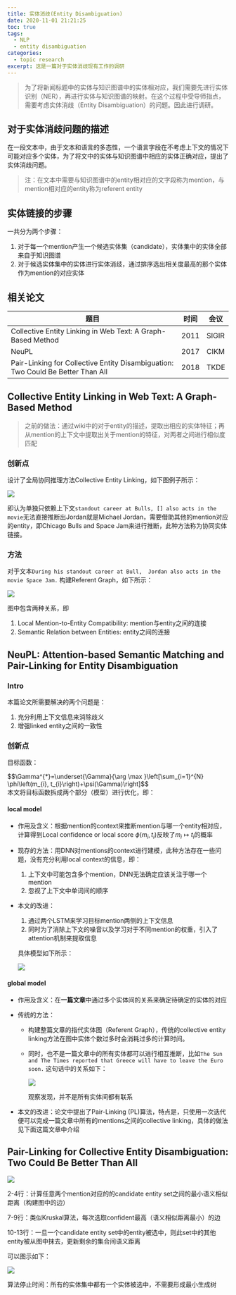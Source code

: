 ```yaml
---
title: 实体消歧(Entity Disambiguation)
date: 2020-11-01 21:21:25
toc: true
tags:
  - NLP
  - entity disambiguation
categories:
  - topic research
excerpt: 这是一篇对于实体消歧现有工作的调研
---
```


>   为了将新闻标题中的实体与知识图谱中的实体相对应，我们需要先进行实体识别（NER），再进行实体与知识图谱的映射。在这个过程中受导师指点，需要考虑实体消歧（Entity Disambiguation）的问题。因此进行调研。

## 对于实体消歧问题的描述

在一段文本中，由于文本和语言的多态性，一个语言字段在不考虑上下文的情况下可能对应多个实体，为了将文中的实体与知识图谱中相应的实体正确对应，提出了实体消歧问题。

>   注：在文本中需要与知识图谱中的entity相对应的文字段称为mention，与mention相对应的entity称为referent entity



## 实体链接的步骤

一共分为两个步骤：

1.  对于每一个mention产生一个候选实体集（candidate），实体集中的实体全部来自于知识图谱
2.  对于候选实体集中的实体进行实体消歧，通过排序选出相关度最高的那个实体作为mention的对应实体



## 相关论文

| 题目                                                         | 时间 | 会议  |
| ------------------------------------------------------------ | ---- | ----- |
| Collective Entity Linking in Web Text: A Graph-Based Method  | 2011 | SIGIR |
| NeuPL                                                        | 2017 | CIKM  |
| Pair-Linking for Collective Entity Disambiguation: Two Could Be Better Than All | 2018 | TKDE  |



## Collective Entity Linking in Web Text: A Graph-Based Method

>   之前的做法：通过wiki中的对于entity的描述，提取出相应的实体特征；再从mention的上下文中提取出关于mention的特征，对两者之间进行相似度匹配

### 创新点

设计了全局协同推理方法Collective Entity Linking，如下图例子所示：

![](https://gitblog-1302688916.cos.ap-beijing.myqcloud.com/cs224n/202011/04/093544-726881.png)

即认为单独只依赖上下文`standout career at Bulls, [] also acts in the movie`无法直接推断出Jordan就是Michael Jordan，需要借助其他的mention对应的entity，即Chicago Bulls and Space Jam来进行推断，此种方法称为协同实体链接。

### 方法

对于文本`During his standout career at Bull,  Jordan also acts in the movie Space Jam.` 构建Referent Graph，如下所示：

![](https://gitblog-1302688916.cos.ap-beijing.myqcloud.com/cs224n/202011/04/102734-858525.png)

图中包含两种关系，即

1.  Local Mention-to-Entity Compatibility: mention与entity之间的连接
2.  Semantic Relation between Entities: entity之间的连接



## NeuPL: Attention-based Semantic Matching and Pair-Linking for Entity Disambiguation

### Intro

本篇论文所需要解决的两个问题是：

1.  充分利用上下文信息来消除歧义
2.  增强linked entity之间的一致性 



### 创新点

目标函数：
<div>$$\Gamma^{*}=\underset{\Gamma}{\arg \max }\left[\sum_{i=1}^{N} \phi\left(m_{i}, t_{i}\right)+\psi(\Gamma)\right]$$</div>
本文将目标函数拆成两个部分（模型）进行优化，即：



#### local model

-   作用及含义：根据mention的context来推断mention与哪一个entity相对应，计算得到Local confidence or local score $\phi\left(m_{i}, t_{i}\right)$反映了$m_{i} \longmapsto t_{i}$的概率

-   现存的方法：用DNN对mentions的context进行建模，此种方法存在一些问题，没有充分利用local context的信息，即：

    1.  上下文中可能包含多个mention，DNN无法确定应该关注于哪一个mention
    2.  忽视了上下文中单词间的顺序

-   本文的改进：

    1.  通过两个LSTM来学习目标mention两侧的上下文信息
    2.  同时为了消除上下文的噪音以及学习对于不同mention的权重，引入了attention机制来提取信息

    具体模型如下所示：

    ![](https://gitblog-1302688916.cos.ap-beijing.myqcloud.com/cs224n/202011/04/101243-595369.png)





#### global model

-   作用及含义：在**一篇文章**中通过多个实体间的关系来确定待确定的实体的对应

-   传统的方法：

    -   构建整篇文章的指代实体图（Referent Graph），传统的collective entity linking方法在图中实体个数过多时会消耗过多的计算时间。

    -   同时，也不是一篇文章中的所有实体都可以进行相互推断，比如`The Sun and The Times reported that Greece will have to leave the Euro soon.` 这句话中的关系如下：

        ![](https://gitblog-1302688916.cos.ap-beijing.myqcloud.com/cs224n/202011/04/102542-636485.png)

        观察发现，并不是所有实体间都有联系

-   本文的改进：论文中提出了Pair-Linking (PL)算法，特点是，只使用一次迭代便可以完成一篇文章中所有的mentions之间的collective linking，具体的做法见下面这篇文章中介绍

    

## Pair-Linking for Collective Entity Disambiguation: Two Could Be Better Than All

![](https://gitblog-1302688916.cos.ap-beijing.myqcloud.com/cs224n/202011/04/100507-748143.png)

2-4行：计算任意两个mention对应的的candidate entity set之间的最小语义相似距离（构建图中的边）

7-9行：类似Kruskal算法，每次选取confident最高（语义相似距离最小）的边

10-13行：一旦一个candidate entity set中的entity被选中，则此set中的其他entity被从图中抹去，更新剩余的集合间语义距离

可以图示如下：

![](https://gitblog-1302688916.cos.ap-beijing.myqcloud.com/cs224n/202011/04/101114-268630.png)

算法停止时间：所有的实体集中都有一个实体被选中，不需要形成最小生成树






